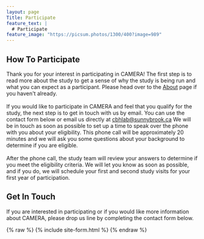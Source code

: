 ```yaml
---
layout: page
Title: Participate
feature_text: |
  # Participate
feature_image: "https://picsum.photos/1300/400?image=989"
---
```

## How To Participate
Thank you for your interest in participating in CAMERA! The first step is to read more about the study to get a sense of 
why the study is being run and what you can expect as a participant. Please head over to the [About](/about.md) page if 
you haven't already.
<br/><br/>
If you would like to participate in CAMERA and feel that you qualify for the study, the next step is to get in touch
with us by email. You can use the contact form below or email us directly at <a href="mailto:cbhlab@sunnybrook.ca">cbhlab@sunnybrook.ca</a>
We will be in touch as soon as possible to set up a time to speak over the phone with you about your eligibility. This
phone call will be approximately 20 minutes and we will ask you some questions about your background to determine if you
are eligible. 
<br/><br/>
After the phone call, the study team will review your answers to determine if you meet the eligibility criteria. We will
let you know as soon as possible, and if you do, we will schedule your first and second study visits for your first year
of participation. 

## Get In Touch
If you are interested in participating or if you would like more information about CAMERA, please drop us line by completing
the contact form below.

{% raw %} {% include site-form.html %} {% endraw %}